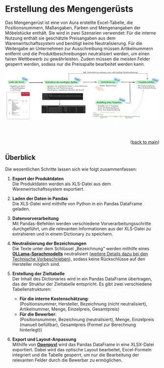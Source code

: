 <a id="readme-top"></a>
# Erstellung des Mengengerüsts

Das Mengengerüst ist eine von Aura erstellte Excel-Tabelle, die Positionsnummern, Maßangaben, Farben und Mengenangaben der Möbelstücke enthält. Sie wird in zwei Szenarien verwendet: Für die interne Nutzung enthält sie geschätzte Preisangaben aus dem Warenwirtschaftssystem und benötigt keine Neutralisierung. Für die Weitergabe an Unternehmen zur Ausschreibung müssen Artikelnummern entfernt und die Produktbeschreibungen neutralisiert werden, um einen fairen Wettbewerb zu gewährleisten. Zudem müssen die meisten Felder gesperrt werden, sodass nur die Preisspalte bearbeitet werden kann.

<p align="center">
  <img src="Mengengeruest_Progress.png" alt="Mengengerüst" width="1000">
</p>

<br/>

<br>
<p align="right">(<a href="README.md">back to main</a>)</p>

## Überblick

Die wesentlichen Schritte lassen sich wie folgt zusammenfassen:


1. **Export der Produktdaten**  
   Die Produktdaten werden als XLS-Datei aus dem Warenwirtschaftssystem exportiert.

2. **Laden der Daten in Pandas**  
   Die XLS-Datei wird mithilfe von Python in ein Pandas DataFrame geladen.

3. **Datenvorverarbeitung**  
   Mit Pandas-Befehlen werden verschiedene Vorverarbeitungsschritte durchgeführt, um die relevanten Informationen aus der XLS-Datei zu extrahieren und in einem Dictionary zu speichern.

4. **Neutralisierung der Bezeichnungen**  
   Die Texte unter dem Schlüssel „Bezeichnung“ werden mithilfe eines <a href="https://ollama.com/">**OLLama-Sprachmodells**</a> neutralisiert (<a href="Explore\Technischer_Vorbeschrieb">weitere Details dazu bei den Technische Vorbeschrieben</a>), sodass keine Rückschlüsse auf den Hersteller möglich sind.

5. **Erstellung der Zieltabelle**  
   Der Inhalt des Dictionaries wird in ein Pandas DataFrame übertragen, das der Struktur der Zieltabelle entspricht. Es gibt zwei verschiedene Tabellenstrukturen:
   - **Für die interne Kostenschätzung**:  
     (Positionsnummer, Hersteller, Bezeichnung (nicht neutralisiert), Artikelnummer, Menge, Einzelpreis, Gesamtpreis)
   - **Für die Bewerber**:  
     (Positionsnummer, Bezeichnung (neutralisiert), Menge, Einzelpreis (manuell befüllbar), Gesamtpreis (Formel zur Berechnung hinterlegt))

6. **Export und Layout-Anpassung**  
   Mithilfe von <a href="https://openpyxl.readthedocs.io/en/stable/">**Openpyxl**</a> wird das Pandas DataFrame in eine XLSX-Datei exportiert. Dabei wird das optische Layout bearbeitet, Excel-Formeln integriert und die Tabelle gesperrt, um nur die Bearbeitung der relevanten Felder durch die Bewerber zu ermöglichen.
